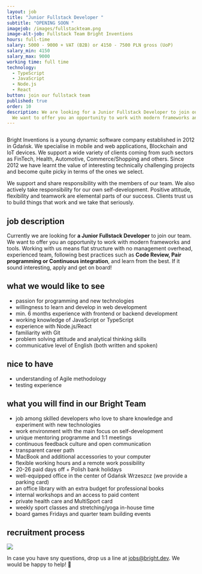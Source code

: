 ```yaml
---
layout: job
title: "Junior Fullstack Developer "
subtitle: "OPENING SOON "
imagejob: /images/fullstackteam.png
image-alt-job: Fullstack Team Bright Inventions
hours: full-time
salary: 5000 - 9000 + VAT (B2B) or 4150 - 7500 PLN gross (UoP)
salary_min: 4150
salary_max: 9000
working time: full time
technology:
  - TypeScript
  - JavaScript
  - Node.js
  - React
button: join our fullstack team
published: true
order: 10
description: We are looking for a Junior Fullstack Developer to join our team.
  We want to offer you an opportunity to work with modern frameworks and tools.
---
```


![]()

Bright Inventions is a young dynamic software company established in 2012 in Gdańsk. We specialise in mobile and web applications, Blockchain and IoT devices. We support a wide variety of clients coming from such sectors  as FinTech, Health, Automotive, Commerce/Shopping and others. Since 2012 we have learnt the value of interesting technically challenging projects and become quite picky in terms of the ones we select.

We support and share responsibility with the members of our team. We also actively take responsibility for our own self-development. Positive attitude, flexibility and teamwork are elemental parts of our success. Clients trust us to build things that work and we take that seriously.

## job description

Currently we are looking for **a Junior Fullstack Developer** to join our team. We want to offer you an opportunity to work with modern frameworks and tools. Working with us means flat structure with no management overhead,  experienced team, following best practices such as **Code Review, Pair programming or Continuous integration**, and learn from the best. If it sound interesting, apply and get on board!

## what we would like to see

* passion for programming and new technologies
* willingness to learn and develop in web development 
* min. 6 months experience with frontend or backend development
* working knowledge of JavaScript or TypeScript 
* experience with Node.js/React
* familiarity with Git 
* problem solving attitude and analytical thinking skills 
* communicative level of English (both written and spoken) 

## nice to have

* understanding of Agile methodology 
* testing experience

## what you will find in our Bright Team

* job among skilled developers who love to share knowledge and experiment with new technologies
* work environment with the main focus on self-development 
* unique mentoring programme and 1:1 meetings 
* continuous feedback culture and open communication
* transparent career path 
* MacBook and additional accessories to your computer 
* flexible working hours and a remote work possibility 
* 20-26 paid days off + Polish bank holidays 
* well-equipped office in the center of Gdańsk Wrzeszcz (we provide a parking card)
* an office library with an extra budget for professional books 
* internal workshops and an access to paid content 
* private health care and MultiSport card
* weekly sport classes and stretching/yoga in-house time 
* board games Fridays and quarter team building events 

## recruitment process

![](/images/recruitment-process.png)

In case you have sny questions, drop us a line at jobs@bright.dev. We would be happy to help! 🧡
